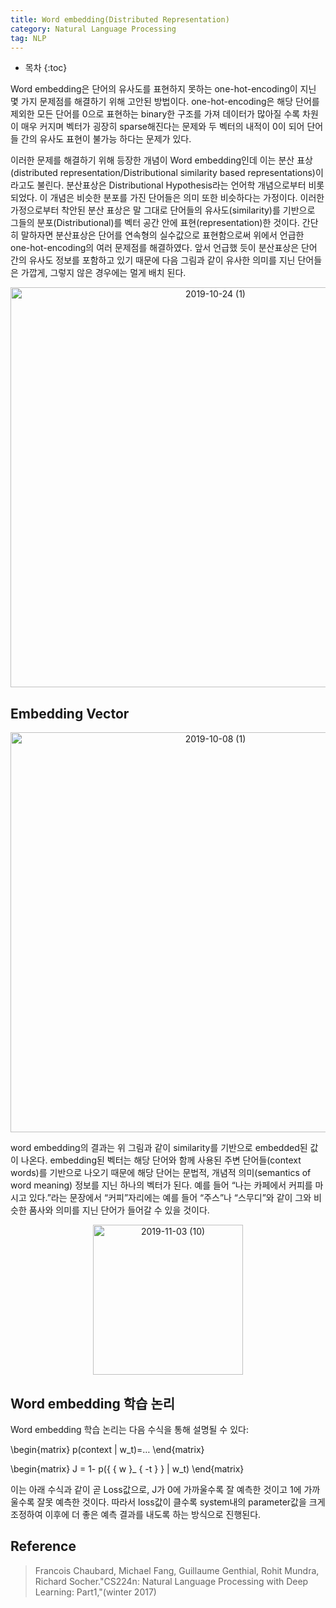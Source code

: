 ```yaml
---
title: Word embedding(Distributed Representation)
category: Natural Language Processing
tag: NLP
---
```








* 목차
{:toc}









Word embedding은 단어의 유사도를 표현하지 못하는 one-hot-encoding이 지닌 몇 가지 문제점를 해결하기 위해 고안된 방법이다. one-hot-encoding은 해당 단어를 제외한 모든 단어를 0으로 표현하는 binary한 구조를 가져 데이터가 많아질 수록 차원이 매우 커지며 벡터가 굉장히 sparse해진다는 문제와 두 벡터의 내적이 0이 되어 단어들 간의 유사도 표현이 불가능 하다는 문제가 있다.

이러한 문제를 해결하기 위해 등장한 개념이 Word embedding인데 이는 분산 표상(distributed representation/Distributional similarity based representations)이라고도 불린다. 분산표상은 Distributional Hypothesis라는 언어학 개념으로부터 비롯되었다. 이 개념은 비슷한 분포를 가진 단어들은 의미 또한 비슷하다는 가정이다. 이러한 가정으로부터 착안된 분산 표상은 말 그대로 단어들의 유사도(similarity)를 기반으로 그들의 분포(Distributional)를 벡터 공간 안에 표현(representation)한 것이다. 간단히 말하자면 분산표상은 단어를 연속형의 실수값으로 표현함으로써 위에서 언급한 one-hot-encoding의 여러 문제점를 해결하였다. 앞서 언급했 듯이 분산표상은 단어 간의 유사도 정보를 포함하고 있기 때문에 다음 그림과 같이 유사한 의미를 지닌 단어들은 가깝게, 그렇지 않은 경우에는 멀게 배치 된다.

<center><img width="640" alt="2019-10-24 (1)" src="https://user-images.githubusercontent.com/53667002/68084458-177bd480-fe79-11e9-8b2a-413b2497d06a.png"></center>

## Embedding Vector

<center><img width="640" alt="2019-10-08 (1)" src="https://user-images.githubusercontent.com/53667002/68084504-d20bd700-fe79-11e9-81dd-ce2b93f789f9.png"></center>

word embedding의 결과는 위 그림과 같이 similarity를 기반으로 embedded된 값이 나온다. embedding된 벡터는 해당 단어와 함께 사용된 주변 단어들(context words)를 기반으로 나오기 때문에 해당 단어는 문법적, 개념적 의미(semantics of word meaning) 정보를 지닌 하나의 벡터가 된다. 예를 들어 “나는 카페에서 커피를 마시고 있다.”라는 문장에서 “커피”자리에는 예를 들어 “주스”나 “스무디”와 같이 그와 비슷한 품사와 의미를 지닌 단어가 들어갈 수 있을 것이다. 

<center><img width="240" alt="2019-11-03 (10)" src="https://user-images.githubusercontent.com/53667002/68084587-d4226580-fe7a-11e9-8d62-a1d342aafdcc.png"></center>

## Word embedding 학습 논리

Word embedding 학습 논리는 다음 수식을 통해 설명될 수 있다:


\begin{matrix}
p(context | w_t)=…
\end{matrix}


\begin{matrix}
J = 1- p({ { w }_ { -t } } | w_t)
\end{matrix}

이는 아래 수식과 같이 곧 Loss값으로, J가 0에 가까울수록 잘 예측한 것이고 1에 가까울수록 잘못 예측한 것이다. 따라서 loss값이 클수록 system내의 parameter값을 크게 조정하여 이후에 더 좋은 예측 결과를 내도록 하는 방식으로 진행된다.

## Reference

> Francois Chaubard, Michael Fang, Guillaume Genthial, Rohit Mundra, Richard Socher."CS224n: Natural Language Processing with Deep Learning: Part1,"(winter 2017)
